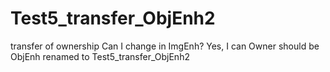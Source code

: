 # Test5_transfer_ObjEnh2
transfer of ownership
Can I change in ImgEnh?
Yes, I can
Owner should be ObjEnh
renamed to Test5_transfer_ObjEnh2

